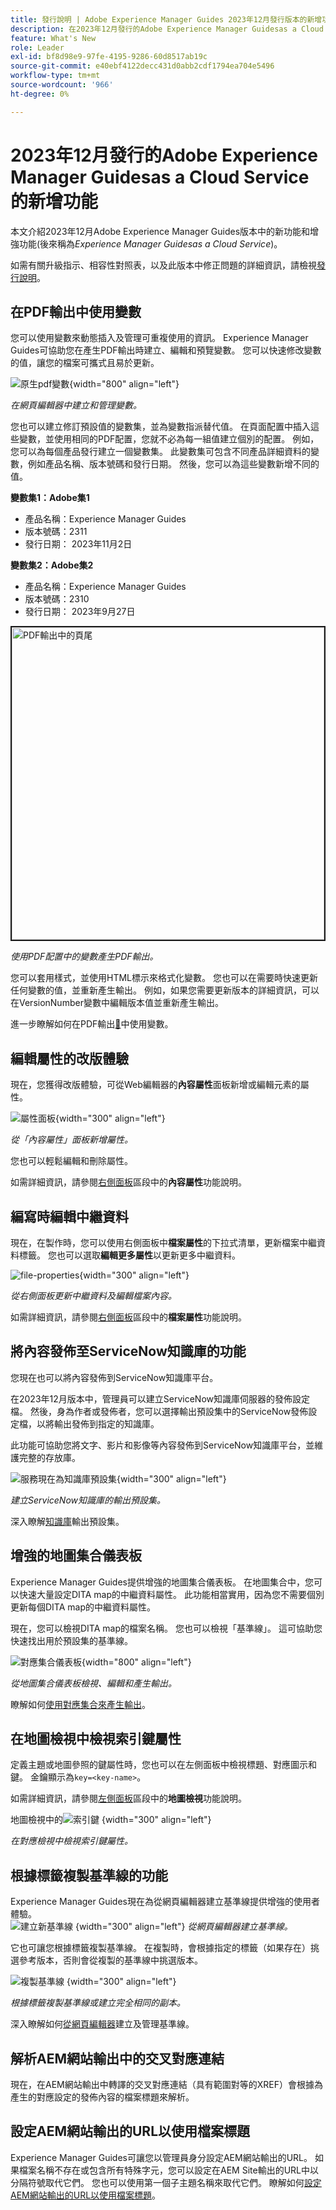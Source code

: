 ```yaml
---
title: 發行說明 | Adobe Experience Manager Guides 2023年12月發行版本的新增功能
description: 在2023年12月發行的Adobe Experience Manager Guidesas a Cloud Service中瞭解新功能和增強功能。
feature: What's New
role: Leader
exl-id: bf8d98e9-97fe-4195-9286-60d8517ab19c
source-git-commit: e40ebf4122decc431d0abb2cdf1794ea704e5496
workflow-type: tm+mt
source-wordcount: '966'
ht-degree: 0%

---
```


# 2023年12月發行的Adobe Experience Manager Guidesas a Cloud Service的新增功能

本文介紹2023年12月Adobe Experience Manager Guides版本中的新功能和增強功能(後來稱為&#x200B;*Experience Manager Guidesas a Cloud Service*)。

如需有關升級指示、相容性對照表，以及此版本中修正問題的詳細資訊，請檢視[發行說明](release-notes-2023-12-0.md)。


## 在PDF輸出中使用變數

您可以使用變數來動態插入及管理可重複使用的資訊。 Experience Manager Guides可協助您在產生PDF輸出時建立、編輯和預覽變數。 您可以快速修改變數的值，讓您的檔案可攜式且易於更新。

![原生pdf變數](assets/add-variable-default.png){width="800" align="left"}

*在網頁編輯器中建立和管理變數。*

您也可以建立修訂預設值的變數集，並為變數指派替代值。 在頁面配置中插入這些變數，並使用相同的PDF配置，您就不必為每一組值建立個別的配置。 例如，您可以為每個產品發行建立一個變數集。 此變數集可包含不同產品詳細資料的變數，例如產品名稱、版本號碼和發行日期。 然後，您可以為這些變數新增不同的值。

**變數集1：Adobe集1**

* 產品名稱：Experience Manager Guides
* 版本號碼：2311
* 發行日期： 2023年11月2日

**變數集2：Adobe集2**

* 產品名稱：Experience Manager Guides
* 版本號碼：2310
* 發行日期： 2023年9月27日



<img src="./assets/native-pdf-variable-output.png" alt="PDF輸出中的頁尾" width="500" border="2px">

*使用PDF配置中的變數產生PDF輸出。*

您可以套用樣式，並使用HTML標示來格式化變數。  您也可以在需要時快速更新任何變數的值，並重新產生輸出。 例如，如果您需要更新版本的詳細資訊，可以在VersionNumber變數中編輯版本值並重新產生輸出。


進一步瞭解如何在PDF輸出[&#128279;](../native-pdf/native-pdf-variables.md)中使用變數。





## 編輯屬性的改版體驗

現在，您獲得改版體驗，可從Web編輯器的&#x200B;**內容屬性**&#x200B;面板新增或編輯元素的屬性。

![屬性面板](assets/attributes-multiple-properties.png){width="300" align="left"}

*從「內容屬性」面板新增屬性。*

您也可以輕鬆編輯和刪除屬性。

如需詳細資訊，請參閱[右側面板](../user-guide/web-editor-features.md#id2051EB003YK)區段中的&#x200B;**內容屬性**&#x200B;功能說明。


## 編寫時編輯中繼資料

現在，在製作時，您可以使用右側面板中&#x200B;**檔案屬性**&#x200B;的下拉式清單，更新檔案中繼資料標籤。 您也可以選取&#x200B;**編輯更多屬性**&#x200B;以更新更多中繼資料。

![file-properties](assets/file-properties-general.png){width="300" align="left"}

*從右側面板更新中繼資料及編輯檔案內容。*

如需詳細資訊，請參閱[右側面板](../user-guide/web-editor-features.md#id2051EB003YK)區段中的&#x200B;**檔案屬性**&#x200B;功能說明。

## 將內容發佈至ServiceNow知識庫的功能

您現在也可以將內容發佈到ServiceNow知識庫平台。

在2023年12月版本中，管理員可以建立ServiceNow知識庫伺服器的發佈設定檔。 然後，身為作者或發佈者，您可以選擇輸出預設集中的ServiceNow發佈設定檔，以將輸出發佈到指定的知識庫。

此功能可協助您將文字、影片和影像等內容發佈到ServiceNow知識庫平台，並維護完整的存放庫。


![服務現在為知識庫預設集](assets/knowledgebase--output-preset.png){width="300" align="left"}

*建立ServiceNow知識庫的輸出預設集。*

深入瞭解[知識庫](../user-guide/generate-output-knowledge-base.md)輸出預設集。

## 增強的地圖集合儀表板

Experience Manager Guides提供增強的地圖集合儀表板。 在地圖集合中，您可以快速大量設定DITA map的中繼資料屬性。 此功能相當實用，因為您不需要個別更新每個DITA map的中繼資料屬性。

現在，您可以檢視DITA map的檔案名稱。 您也可以檢視「基準線」。 這可協助您快速找出用於預設集的基準線。

![對應集合儀表板](assets/map-collection-dashboard.png){width="800" align="left"}

*從地圖集合儀表板檢視、編輯和產生輸出。*

瞭解如何[使用對應集合來產生輸出](../user-guide/generate-output-use-map-collection-output-generation.md)。

## 在地圖檢視中檢視索引鍵屬性

定義主題或地圖參照的鍵屬性時，您也可以在左側面板中檢視標題、對應圖示和鍵。 金鑰顯示為`key=<key-name>`。

如需詳細資訊，請參閱[左側面板](../user-guide/web-editor-features.md#id2051EA0M0HS)區段中的&#x200B;**地圖檢視**&#x200B;功能說明。

地圖檢視中的![索引鍵](assets/view-key-title-map-view.png) {width="300" align="left"}

*在對應檢視中檢視索引鍵屬性。*

## 根據標籤複製基準線的功能

Experience Manager Guides現在為從網頁編輯器建立基準線提供增強的使用者體驗。\
![建立新基準線](assets/create-new-baseline.png) {width="300" align="left"}
*從網頁編輯器建立基準線。*

它也可讓您根據標籤複製基準線。 在複製時，會根據指定的標籤（如果存在）挑選參考版本，否則會從複製的基準線中挑選版本。


![複製基準線](assets/duplicate-baseline.png) {width="300" align="left"}

*根據標籤複製基準線或建立完全相同的副本。*

深入瞭解如何[從網頁編輯器](../user-guide/web-editor-baseline.md)建立及管理基準線。

## 解析AEM網站輸出中的交叉對應連結

現在，在AEM網站輸出中轉譯的交叉對應連結（具有範圍對等的XREF）會根據為產生的對應設定的發佈內容的檔案標題來解析。


## 設定AEM網站輸出的URL以使用檔案標題

Experience Manager Guides可讓您以管理員身分設定AEM網站輸出的URL。 如果檔案名稱不存在或包含所有特殊字元，您可以設定在AEM Site輸出的URL中以分隔符號取代它們。 您也可以使用第一個子主題名稱來取代它們。 瞭解如何[設定AEM網站輸出的URL以使用檔案標題](../cs-install-guide/conf-output-generation.md#configure-the-url-of-the-aem-site-output-to-use-the-document-title)。
